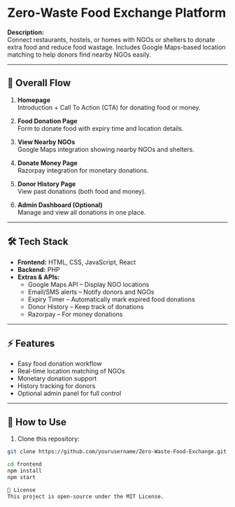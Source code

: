 # Zero-Waste Food Exchange Platform

**Description:**  
Connect restaurants, hostels, or homes with NGOs or shelters to donate extra food and reduce food wastage. Includes Google Maps-based location matching to help donors find nearby NGOs easily.

---

## 🔄 Overall Flow

1. **Homepage**  
   Introduction + Call To Action (CTA) for donating food or money.

2. **Food Donation Page**  
   Form to donate food with expiry time and location details.

3. **View Nearby NGOs**  
   Google Maps integration showing nearby NGOs and shelters.

4. **Donate Money Page**  
   Razorpay integration for monetary donations.

5. **Donor History Page**  
   View past donations (both food and money).

6. **Admin Dashboard (Optional)**  
   Manage and view all donations in one place.

---

## 🛠 Tech Stack

- **Frontend:** HTML, CSS, JavaScript, React  
- **Backend:** PHP  
- **Extras & APIs:**  
  - Google Maps API – Display NGO locations  
  - Email/SMS alerts – Notify donors and NGOs  
  - Expiry Timer – Automatically mark expired food donations  
  - Donor History – Keep track of donations  
  - Razorpay – For money donations  

---

## ⚡ Features

- Easy food donation workflow  
- Real-time location matching of NGOs  
- Monetary donation support  
- History tracking for donors  
- Optional admin panel for full control  

---

## 🚀 How to Use

1. Clone this repository:
```bash
git clone https://github.com/yourusername/Zero-Waste-Food-Exchange.git

cd frontend
npm install
npm start

📜 License
This project is open-source under the MIT License.
